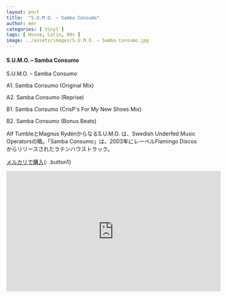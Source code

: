 ```yaml
---
layout: post
title:  "S.U.M.O. – Samba Consumo"
author: mmr
categories: [ Vinyl ]
tags: [ House, Latin, 00s ]
image: ../assets/images/S.U.M.O. – Samba Consumo.jpg
---
```


#### S.U.M.O. – Samba Consumo

S.U.M.O. – Samba Consumo

A1. Samba Consumo (Original Mix)

A2. Samba Consumo (Reprise)

B1. Samba Consumo (CrisP's For My New Shoes Mix)

B2. Samba Consumo (Bonus Beats)

Alf TumbleとMagnus RydénからなるS.U.M.O. は、Swedish Underfed Music Operatorsの略。「Samba Consumo」は、2003年にレーベルFlamingo Discosからリリースされたラテンハウストラック。

[メルカリで購入](https://jp.mercari.com/item/m71260292773?afid=6142608987){: .button1}


<iframe width="560" height="315" src="https://www.youtube.com/embed/QI6MXHbWkHM?si=23g82B4lT1uZW-Hn" title="YouTube video player" frameborder="0" allow="accelerometer; autoplay; clipboard-write; encrypted-media; gyroscope; picture-in-picture; web-share" referrerpolicy="strict-origin-when-cross-origin" allowfullscreen></iframe>